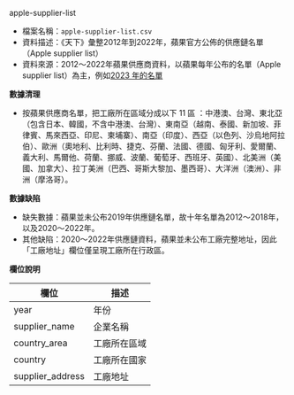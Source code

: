 apple-supplier-list

- 檔案名稱：`apple-supplier-list.csv`
- 資料描述：《天下》彙整2012年到2022年，蘋果官方公佈的供應鏈名單（Apple supplier list）
- 資料來源：2012～2022年蘋果供應商資料，以蘋果每年公布的名單（Apple supplier list）為主，例如[2023 年的名單](https://www.apple.com/supplier-responsibility/)

**數據清理**
- 按蘋果供應商名單，把工廠所在區域分成以下 11 區 ：中港澳、台灣、東北亞（包含日本、韓國，不含中港澳、台灣）、東南亞（越南、泰國、新加坡、菲律賓、馬來西亞、印尼、柬埔寨）、南亞（印度）、西亞（以色列、沙烏地阿拉伯）、歐洲（奧地利、比利時、捷克、芬蘭、法國、德國、匈牙利、愛爾蘭、義大利、馬爾他、荷蘭、挪威、波蘭、葡萄牙、西班牙、英國）、北美洲（美國、加拿大）、拉丁美洲（巴西、哥斯大黎加、墨西哥）、大洋洲（澳洲）、非洲（摩洛哥）。

**數據缺陷**
- 缺失數據：蘋果並未公布2019年供應鏈名單，故十年名單為2012～2018年，以及2020～2022年。
- 其他缺陷：2020～2022年供應鏈資料，蘋果並未公布工廠完整地址，因此「工廠地址」欄位僅呈現工廠所在行政區。

**欄位說明**

| 欄位 | 描述|
| -------- | -------- |
| year     |   年份    |
| supplier_name     | 企業名稱    |
| country_area     |  工廠所在區域     |
| country     |  工廠所在國家     |
| supplier_address    | 工廠地址     |
